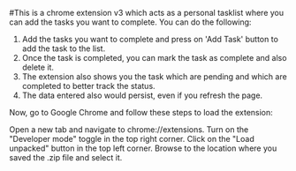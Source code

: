 #This is a chrome extension v3 which acts as a personal tasklist where you can add the tasks you want to complete. You can do the following:
1. Add the tasks you want to complete and press on 'Add Task' button to add the task to the list.
2. Once the task is completed, you can mark the task as complete and also delete it.
3. The extension also shows you the task which are pending and which are completed to better track the status.
4. The data entered also would persist, even if you refresh the page.


Now, go to Google Chrome and follow these steps to load the extension:

Open a new tab and navigate to chrome://extensions.
Turn on the "Developer mode" toggle in the top right corner.
Click on the "Load unpacked" button in the top left corner.
Browse to the location where you saved the .zip file and select it.
